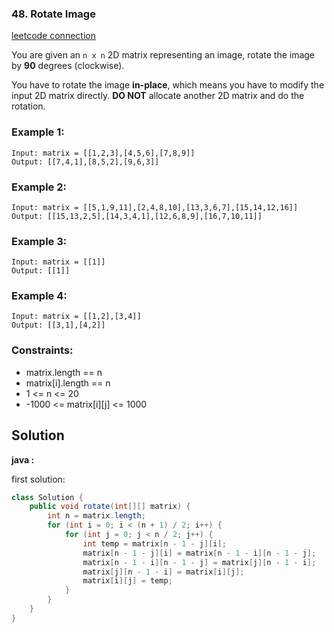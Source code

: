 ### 48. Rotate Image

[leetcode connection](https://leetcode.com/problems/rotate-image/)

You are given an `n x n` 2D matrix representing an image, rotate the image by **90** degrees (clockwise).

You have to rotate the image **in-place**, which means you have to modify the input 2D matrix directly. **DO NOT** allocate another 2D matrix and do the rotation.

### Example 1:
```
Input: matrix = [[1,2,3],[4,5,6],[7,8,9]]
Output: [[7,4,1],[8,5,2],[9,6,3]]
```

### Example 2:
```
Input: matrix = [[5,1,9,11],[2,4,8,10],[13,3,6,7],[15,14,12,16]]
Output: [[15,13,2,5],[14,3,4,1],[12,6,8,9],[16,7,10,11]]
```

### Example 3:
```
Input: matrix = [[1]]
Output: [[1]]
```

### Example 4:
```
Input: matrix = [[1,2],[3,4]]
Output: [[3,1],[4,2]]
```

### Constraints:

* matrix.length == n
* matrix[i].length == n
* 1 <= n <= 20
* -1000 <= matrix[i][j] <= 1000

## Solution

**java :**

first solution:
```java
class Solution {
    public void rotate(int[][] matrix) {
        int n = matrix.length;
        for (int i = 0; i < (n + 1) / 2; i++) {
            for (int j = 0; j < n / 2; j++) {
                int temp = matrix[n - 1 - j][i];
                matrix[n - 1 - j][i] = matrix[n - 1 - i][n - 1 - j];
                matrix[n - 1 - i][n - 1 - j] = matrix[j][n - 1 - i];
                matrix[j][n - 1 - i] = matrix[i][j];
                matrix[i][j] = temp;
            }
        }
    }
}
```